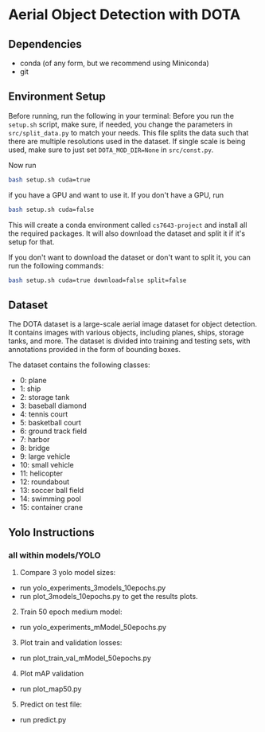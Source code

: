 # Aerial Object Detection with DOTA

## Dependencies

- conda (of any form, but we recommend using Miniconda)
- git

## Environment Setup
Before running, run the following in your terminal:
Before you run the `setup.sh` script, make sure, if needed, you change the parameters in `src/split_data.py` to match your needs. This file splits the data such that there are multiple resolutions used in the dataset. If single scale is being
used, make sure to just set `DOTA_MOD_DIR=None` in `src/const.py`. 

Now run 
```bash
bash setup.sh cuda=true
```
if you have a GPU and want to use it. If you don't have a GPU, run 
```bash
bash setup.sh cuda=false
```
This will create a conda environment called `cs7643-project` and install all the required packages.
It will also download the dataset and split it if it's setup for that. 

If you don't want to download the dataset or don't want to split it, you can run the following commands:
```bash
bash setup.sh cuda=true download=false split=false
```

## Dataset

The DOTA dataset is a large-scale aerial image dataset for object detection. It contains images with various objects, including planes, ships, storage tanks, and more. The dataset is divided into training and testing sets, with annotations provided in the form of bounding boxes.

The dataset contains the following classes:
- 0: plane
- 1: ship
- 2: storage tank
- 3: baseball diamond
- 4: tennis court
- 5: basketball court
- 6: ground track field
- 7: harbor
- 8: bridge
- 9: large vehicle
- 10: small vehicle
- 11: helicopter
- 12: roundabout
- 13: soccer ball field
- 14: swimming pool
- 15: container crane

## Yolo Instructions
### all within models/YOLO

1. Compare 3 yolo model sizes: 
- run yolo_experiments_3models_10epochs.py
- run plot_3models_10epochs.py to get the results plots.
2. Train 50 epoch medium model:
- run yolo_experiments_mModel_50epochs.py
3. Plot train and validation losses:
- run plot_train_val_mModel_50epochs.py
4. Plot mAP validation
- run plot_map50.py
5. Predict on test file: 
- run predict.py